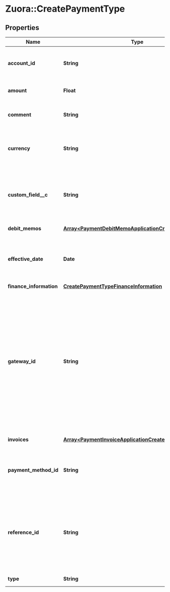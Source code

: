 # Zuora::CreatePaymentType

## Properties
Name | Type | Description | Notes
------------ | ------------- | ------------- | -------------
**account_id** | **String** | The ID of the customer account that the payment is created for.  | [optional] 
**amount** | **Float** | The total amount of the payment.  | 
**comment** | **String** | Additional information related to the payment.  | [optional] 
**currency** | **String** | A currency defined in the web-based UI administrative settings.  | 
**custom_field__c** | **String** | Any custom fields defined for this object. The custom field name is case-sensitive.  | [optional] 
**debit_memos** | [**Array&lt;PaymentDebitMemoApplicationCreateRequestType&gt;**](PaymentDebitMemoApplicationCreateRequestType.md) | Container for debit memos.  | [optional] 
**effective_date** | **Date** | The date when the payment takes effect, in &#x60;yyyy-mm-dd&#x60; format.  | [optional] 
**finance_information** | [**CreatePaymentTypeFinanceInformation**](CreatePaymentTypeFinanceInformation.md) |  | [optional] 
**gateway_id** | **String** | The ID of the gateway instance that processes the payment. When creating a payment, the ID must be a valid gateway instance name and this gateway must support the specific payment method. If not specified, the default gateway on the Account will be used.  | [optional] 
**invoices** | [**Array&lt;PaymentInvoiceApplicationCreateRequestType&gt;**](PaymentInvoiceApplicationCreateRequestType.md) | Container for invoices.  | [optional] 
**payment_method_id** | **String** | The unique ID of the payment method that the customer used to make the payment.  | 
**reference_id** | **String** | The transaction ID returned by the payment gateway. Use this field to reconcile payments between your gateway and Zuora Payments.  | [optional] 
**type** | **String** | The type of the payment.  | 


